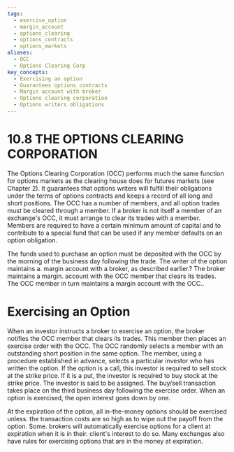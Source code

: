 ```yaml
---
tags:
  - exercise_option
  - margin_account
  - options_clearing
  - options_contracts
  - options_markets
aliases:
  - OCC
  - Options Clearing Corp
key_concepts:
  - Exercising an option
  - Guarantees options contracts
  - Margin account with broker
  - Options clearing corporation
  - Options writers obligations
---
```


# 10.8 THE OPTIONS CLEARING CORPORATION  

The Options Clearing Corporation (OCC) performs much the same function for options markets as the clearing house does for futures markets (see Chapter 2). It guarantees that options writers will fulfill their obligations under the terms of options contracts and keeps a record of all long and short positions. The OCC has a number of members, and all option trades must be cleared through a member. If a broker is not itself a member of an exchange's OCC, it must arrange to clear its trades with a member. Members are required to have a certain minimum amount of capital and to contribute to a special fund that can be used if any member defaults on an option obligation.  

The funds used to purchase an option must be deposited with the OCC by the morning of the business day following the trade. The writer of the option maintains a. margin account with a broker, as described earlier.? The broker maintains a margin. account with the OCC member that clears its trades. The OCC member in turn maintains a margin account with the OCC..  

# Exercising an Option  

When an investor instructs a broker to exercise an option, the broker notifies the OCC member that clears its trades. This member then places an exercise order with the OCC. The OCC randomly selects a member with an outstanding short position in the same option. The member, using a procedure established in advance, selects a particular investor who has written the option. If the option is a call, this investor is required to sell stock at the strike price. If it is a put, the investor is required to buy stock at the strike price. The investor is said to be assigned. The buy/sell transaction takes place on the third business day following the exercise order. When an option is exercised, the open interest goes down by one.  

At the expiration of the option, all in-the-money options should be exercised unless. the transaction costs are so high as to wipe out the payoff from the option. Some. brokers will automatically exercise options for a client at expiration when it is in their. client's interest to do so. Many exchanges also have rules for exercising options that are in the money at expiration.  
